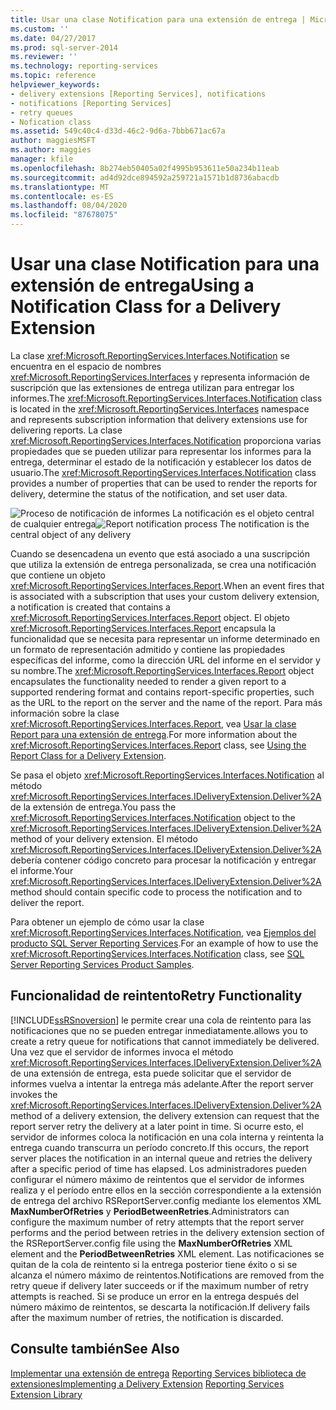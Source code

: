 ```yaml
---
title: Usar una clase Notification para una extensión de entrega | Microsoft Docs
ms.custom: ''
ms.date: 04/27/2017
ms.prod: sql-server-2014
ms.reviewer: ''
ms.technology: reporting-services
ms.topic: reference
helpviewer_keywords:
- delivery extensions [Reporting Services], notifications
- notifications [Reporting Services]
- retry queues
- Nofication class
ms.assetid: 549c40c4-d33d-46c2-9d6a-7bbb671ac67a
author: maggiesMSFT
ms.author: maggies
manager: kfile
ms.openlocfilehash: 8b274eb50405a02f4995b953611e50a234b11eab
ms.sourcegitcommit: ad4d92dce894592a259721a1571b1d8736abacdb
ms.translationtype: MT
ms.contentlocale: es-ES
ms.lasthandoff: 08/04/2020
ms.locfileid: "87678075"
---
```

# <a name="using-a-notification-class-for-a-delivery-extension"></a><span data-ttu-id="275c0-102">Usar una clase Notification para una extensión de entrega</span><span class="sxs-lookup"><span data-stu-id="275c0-102">Using a Notification Class for a Delivery Extension</span></span>
  <span data-ttu-id="275c0-103">La clase <xref:Microsoft.ReportingServices.Interfaces.Notification> se encuentra en el espacio de nombres <xref:Microsoft.ReportingServices.Interfaces> y representa información de suscripción que las extensiones de entrega utilizan para entregar los informes.</span><span class="sxs-lookup"><span data-stu-id="275c0-103">The <xref:Microsoft.ReportingServices.Interfaces.Notification> class is located in the <xref:Microsoft.ReportingServices.Interfaces> namespace and represents subscription information that delivery extensions use for delivering reports.</span></span> <span data-ttu-id="275c0-104">La clase <xref:Microsoft.ReportingServices.Interfaces.Notification> proporciona varias propiedades que se pueden utilizar para representar los informes para la entrega, determinar el estado de la notificación y establecer los datos de usuario.</span><span class="sxs-lookup"><span data-stu-id="275c0-104">The <xref:Microsoft.ReportingServices.Interfaces.Notification> class provides a number of properties that can be used to render the reports for delivery, determine the status of the notification, and set user data.</span></span>

 <span data-ttu-id="275c0-105">![Proceso de notificación de informes](../../media/bk-ext-03.gif "Proceso de notificación de informes") La notificación es el objeto central de cualquier entrega</span><span class="sxs-lookup"><span data-stu-id="275c0-105">![Report notification process](../../media/bk-ext-03.gif "Report notification process") The notification is the central object of any delivery</span></span>

 <span data-ttu-id="275c0-106">Cuando se desencadena un evento que está asociado a una suscripción que utiliza la extensión de entrega personalizada, se crea una notificación que contiene un objeto <xref:Microsoft.ReportingServices.Interfaces.Report>.</span><span class="sxs-lookup"><span data-stu-id="275c0-106">When an event fires that is associated with a subscription that uses your custom delivery extension, a notification is created that contains a <xref:Microsoft.ReportingServices.Interfaces.Report> object.</span></span> <span data-ttu-id="275c0-107">El objeto <xref:Microsoft.ReportingServices.Interfaces.Report> encapsula la funcionalidad que se necesita para representar un informe determinado en un formato de representación admitido y contiene las propiedades específicas del informe, como la dirección URL del informe en el servidor y su nombre.</span><span class="sxs-lookup"><span data-stu-id="275c0-107">The <xref:Microsoft.ReportingServices.Interfaces.Report> object encapsulates the functionality needed to render a given report to a supported rendering format and contains report-specific properties, such as the URL to the report on the server and the name of the report.</span></span> <span data-ttu-id="275c0-108">Para más información sobre la clase <xref:Microsoft.ReportingServices.Interfaces.Report>, vea [Usar la clase Report para una extensión de entrega](../delivery-extension/using-the-report-class-for-a-delivery-extension.md).</span><span class="sxs-lookup"><span data-stu-id="275c0-108">For more information about the <xref:Microsoft.ReportingServices.Interfaces.Report> class, see [Using the Report Class for a Delivery Extension](../delivery-extension/using-the-report-class-for-a-delivery-extension.md).</span></span>

 <span data-ttu-id="275c0-109">Se pasa el objeto <xref:Microsoft.ReportingServices.Interfaces.Notification> al método <xref:Microsoft.ReportingServices.Interfaces.IDeliveryExtension.Deliver%2A> de la extensión de entrega.</span><span class="sxs-lookup"><span data-stu-id="275c0-109">You pass the <xref:Microsoft.ReportingServices.Interfaces.Notification> object to the <xref:Microsoft.ReportingServices.Interfaces.IDeliveryExtension.Deliver%2A> method of your delivery extension.</span></span> <span data-ttu-id="275c0-110">El método <xref:Microsoft.ReportingServices.Interfaces.IDeliveryExtension.Deliver%2A> debería contener código concreto para procesar la notificación y entregar el informe.</span><span class="sxs-lookup"><span data-stu-id="275c0-110">Your <xref:Microsoft.ReportingServices.Interfaces.IDeliveryExtension.Deliver%2A> method should contain specific code to process the notification and to deliver the report.</span></span>

 <span data-ttu-id="275c0-111">Para obtener un ejemplo de cómo usar la clase <xref:Microsoft.ReportingServices.Interfaces.Notification>, vea [Ejemplos del producto SQL Server Reporting Services](https://go.microsoft.com/fwlink/?LinkId=177889).</span><span class="sxs-lookup"><span data-stu-id="275c0-111">For an example of how to use the <xref:Microsoft.ReportingServices.Interfaces.Notification> class, see [SQL Server Reporting Services Product Samples](https://go.microsoft.com/fwlink/?LinkId=177889).</span></span>

## <a name="retry-functionality"></a><span data-ttu-id="275c0-112">Funcionalidad de reintento</span><span class="sxs-lookup"><span data-stu-id="275c0-112">Retry Functionality</span></span>
 [!INCLUDE[ssRSnoversion](../../../includes/ssrsnoversion-md.md)] <span data-ttu-id="275c0-113">le permite crear una cola de reintento para las notificaciones que no se pueden entregar inmediatamente.</span><span class="sxs-lookup"><span data-stu-id="275c0-113">allows you to create a retry queue for notifications that cannot immediately be delivered.</span></span> <span data-ttu-id="275c0-114">Una vez que el servidor de informes invoca el método <xref:Microsoft.ReportingServices.Interfaces.IDeliveryExtension.Deliver%2A> de una extensión de entrega, esta puede solicitar que el servidor de informes vuelva a intentar la entrega más adelante.</span><span class="sxs-lookup"><span data-stu-id="275c0-114">After the report server invokes the <xref:Microsoft.ReportingServices.Interfaces.IDeliveryExtension.Deliver%2A> method of a delivery extension, the delivery extension can request that the report server retry the delivery at a later point in time.</span></span> <span data-ttu-id="275c0-115">Si ocurre esto, el servidor de informes coloca la notificación en una cola interna y reintenta la entrega cuando transcurra un período concreto.</span><span class="sxs-lookup"><span data-stu-id="275c0-115">If this occurs, the report server places the notification in an internal queue and retries the delivery after a specific period of time has elapsed.</span></span> <span data-ttu-id="275c0-116">Los administradores pueden configurar el número máximo de reintentos que el servidor de informes realiza y el período entre ellos en la sección correspondiente a la extensión de entrega del archivo RSReportServer.config mediante los elementos XML **MaxNumberOfRetries** y **PeriodBetweenRetries**.</span><span class="sxs-lookup"><span data-stu-id="275c0-116">Administrators can configure the maximum number of retry attempts that the report server performs and the period between retries in the delivery extension section of the RSReportServer.config file using the **MaxNumberOfRetries** XML element and the **PeriodBetweenRetries** XML element.</span></span> <span data-ttu-id="275c0-117">Las notificaciones se quitan de la cola de reintento si la entrega posterior tiene éxito o si se alcanza el número máximo de reintentos.</span><span class="sxs-lookup"><span data-stu-id="275c0-117">Notifications are removed from the retry queue if delivery later succeeds or if the maximum number of retry attempts is reached.</span></span> <span data-ttu-id="275c0-118">Si se produce un error en la entrega después del número máximo de reintentos, se descarta la notificación.</span><span class="sxs-lookup"><span data-stu-id="275c0-118">If delivery fails after the maximum number of retries, the notification is discarded.</span></span>

## <a name="see-also"></a><span data-ttu-id="275c0-119">Consulte también</span><span class="sxs-lookup"><span data-stu-id="275c0-119">See Also</span></span>
 <span data-ttu-id="275c0-120">[Implementar una extensión de entrega](../delivery-extension/implementing-a-delivery-extension.md) [Reporting Services biblioteca de extensiones](../reporting-services-extension-library.md)</span><span class="sxs-lookup"><span data-stu-id="275c0-120">[Implementing a Delivery Extension](../delivery-extension/implementing-a-delivery-extension.md) [Reporting Services Extension Library](../reporting-services-extension-library.md)</span></span>



